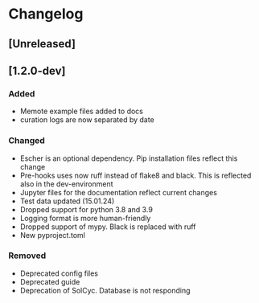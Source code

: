 # Changelog

## [Unreleased]

## [1.2.0-dev]

### Added

- Memote example files added to docs
- curation logs are now separated by date

### Changed

- Escher is an optional dependency. Pip installation files reflect this change
- Pre-hooks uses now ruff instead of flake8 and black. This is reflected also
in the dev-environment
- Jupyter files for the documentation reflect current changes
- Test data updated (15.01.24)
- Dropped support for python 3.8 and 3.9
- Logging format is more human-friendly
- Dropped support of mypy. Black is replaced with ruff
- New pyproject.toml

### Removed

- Deprecated config files
- Deprecated guide
- Deprecation of SolCyc. Database is not responding
